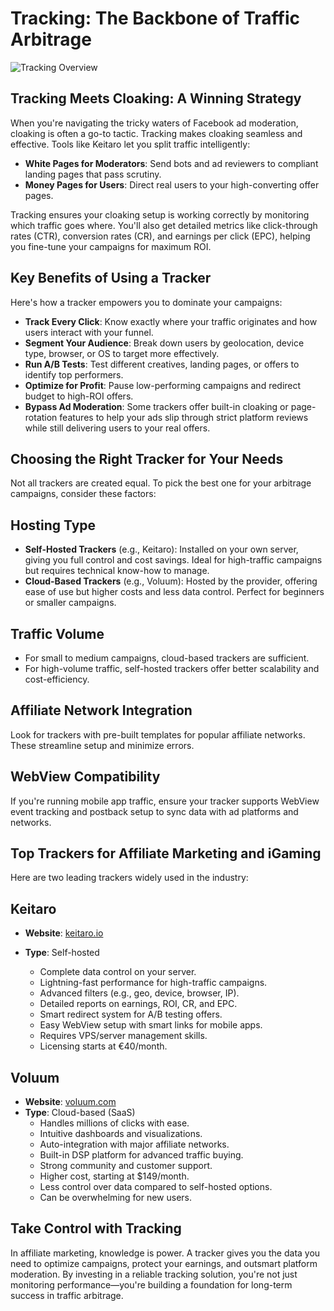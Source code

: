 # Tracking: The Backbone of Traffic Arbitrage

![Tracking Overview](/img/1.6/image1.webp)

## Tracking Meets Cloaking: A Winning Strategy

When you're navigating the tricky waters of Facebook ad moderation, cloaking is often a go-to tactic. Tracking makes cloaking seamless and effective. Tools like Keitaro let you split traffic intelligently:

* **White Pages for Moderators**: Send bots and ad reviewers to compliant landing pages that pass scrutiny.  
* **Money Pages for Users**: Direct real users to your high-converting offer pages.

Tracking ensures your cloaking setup is working correctly by monitoring which traffic goes where. You'll also get detailed metrics like click-through rates (CTR), conversion rates (CR), and earnings per click (EPC), helping you fine-tune your campaigns for maximum ROI.

## Key Benefits of Using a Tracker

Here's how a tracker empowers you to dominate your campaigns:

* **Track Every Click**: Know exactly where your traffic originates and how users interact with your funnel.  
* **Segment Your Audience**: Break down users by geolocation, device type, browser, or OS to target more effectively.  
* **Run A/B Tests**: Test different creatives, landing pages, or offers to identify top performers.  
* **Optimize for Profit**: Pause low-performing campaigns and redirect budget to high-ROI offers.  
* **Bypass Ad Moderation**: Some trackers offer built-in cloaking or page-rotation features to help your ads slip through strict platform reviews while still delivering users to your real offers.

## Choosing the Right Tracker for Your Needs

Not all trackers are created equal. To pick the best one for your arbitrage campaigns, consider these factors:

## Hosting Type

* **Self-Hosted Trackers** (e.g., Keitaro): Installed on your own server, giving you full control and cost savings. Ideal for high-traffic campaigns but requires technical know-how to manage.  
* **Cloud-Based Trackers** (e.g., Voluum): Hosted by the provider, offering ease of use but higher costs and less data control. Perfect for beginners or smaller campaigns.

## Traffic Volume

* For small to medium campaigns, cloud-based trackers are sufficient.  
* For high-volume traffic, self-hosted trackers offer better scalability and cost-efficiency.

## Affiliate Network Integration

Look for trackers with pre-built templates for popular affiliate networks. These streamline setup and minimize errors.

## WebView Compatibility

If you're running mobile app traffic, ensure your tracker supports WebView event tracking and postback setup to sync data with ad platforms and networks.

## Top Trackers for Affiliate Marketing and iGaming

Here are two leading trackers widely used in the industry:

## Keitaro

* **Website**: [keitaro.io](http://keitaro.io)   
* **Type**: Self-hosted

  * Complete data control on your server.  
  * Lightning-fast performance for high-traffic campaigns.  
  * Advanced filters (e.g., geo, device, browser, IP).  
  * Detailed reports on earnings, ROI, CR, and EPC.  
  * Smart redirect system for A/B testing offers.  
  * Easy WebView setup with smart links for mobile apps.  
  * Requires VPS/server management skills.  
  * Licensing starts at €40/month.

## Voluum

* **Website**: [voluum.com](http://voluum.com)   
* **Type**: Cloud-based (SaaS)  
  * Handles millions of clicks with ease.  
  * Intuitive dashboards and visualizations.  
  * Auto-integration with major affiliate networks.  
  * Built-in DSP platform for advanced traffic buying.  
  * Strong community and customer support.  
  * Higher cost, starting at $149/month.  
  * Less control over data compared to self-hosted options.  
  * Can be overwhelming for new users.

## Take Control with Tracking

In affiliate marketing, knowledge is power. A tracker gives you the data you need to optimize campaigns, protect your earnings, and outsmart platform moderation. By investing in a reliable tracking solution, you're not just monitoring performance—you're building a foundation for long-term success in traffic arbitrage.